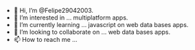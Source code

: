 - 👋 Hi, I’m @Felipe29042003.
- 👀 I’m interested in ... multiplatform apps.
- 🌱 I’m currently learning ... javascript on web data bases apps.
- 💞️ I’m looking to collaborate on ... web data bases apps.
- 📫 How to reach me ...

<!---
Felipe29042003/Felipe29042003 is a ✨ special ✨ repository because its `README.md` (this file) appears on your GitHub profile.
You can click the Preview link to take a look at your changes.
--->
